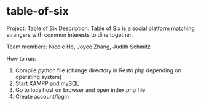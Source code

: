 # table-of-six

Project: Table of Six
Description: Table of Six is a social platform matching strangers with common interests to dine together.

Team members: Nicole Ho, Joyce Zhang, Judith Schmitz

How to run:
1. Compile python file (change directory in Resto.php depending on operating system)
2. Start XAMPP and mySQL
3. Go to localhost on browser and open index.php file
4. Create account/login